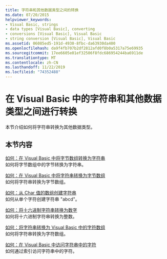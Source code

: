 ```yaml
---
title: 字符串和其他数据类型之间的转换
ms.date: 07/20/2015
helpviewer_keywords:
- Visual Basic, strings
- data types [Visual Basic], converting
- conversions [Visual Basic], Visual Basic
- string conversion [Visual Basic], Visual Basic
ms.assetid: 06085ed5-191d-4930-8fbc-da63930da400
ms.openlocfilehash: da9f4fb707b2df2812afd0f8b0a5317a75e69935
ms.sourcegitcommit: 17ee6605e01ef32506f8fdc686954244ba6911de
ms.translationtype: MT
ms.contentlocale: zh-CN
ms.lasthandoff: 11/22/2019
ms.locfileid: "74352488"
---
```

# <a name="converting-between-strings-and-other-data-types-in-visual-basic"></a>在 Visual Basic 中的字符串和其他数据类型之间进行转换

本节介绍如何将字符串转换为其他数据类型。

## <a name="in-this-section"></a>本节内容

[如何：在 Visual Basic 中将字节数组转换为字符串](how-to-convert-an-array-of-bytes-into-a-string.md)  
如何将字节数组中的字节转换为字符串。

[如何：在 Visual Basic 中将字符串转换为字节数组](how-to-convert-strings-into-an-array-of-bytes.md)  
如何将字符串转换为字节数组。

[如何：从 Char 值的数组创建字符串](how-to-create-a-string-from-an-array-of-char-values.md)  
如何从单个字符创建字符串 "abcd"。

[如何：将十六进制字符串转换为数字](how-to-convert-hexadecimal-strings-to-numbers.md)  
如何将十六进制字符串转换为整数。

[如何：将字符串转换为 Visual Basic 中的字符数组](how-to-convert-a-string-to-an-array-of-characters.md)  
如何将字符串转换为字符数组。

[如何：在 Visual Basic 中访问字符串中的字符](how-to-access-characters-in-strings.md)  
如何通过索引访问字符串中的字符。

